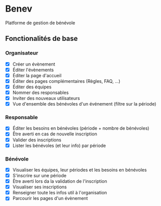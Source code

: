 # Benev

Platforme de gestion de bénévole

## Fonctionalités de base

### Organisateur

- [x] Créer un évènement
- [x] Éditer l'évènements
- [x] Éditer la page d'accueil
- [x] Éditer des pages complémentaires (Règles, FAQ, ...)
- [x] Éditer des équipes
- [x] Nommer des responsables
- [x] Inviter des nouveaux utilisateurs
- [x] Vue d'ensemble des bénévoles d'un événement (filtre sur la période)

### Responsable

- [x] Éditer les besoins en bénévoles (période + nombre de bénévoles)
- [x] Être averti en cas de nouvelle inscription
- [x] Valider des inscriptions
- [x] Lister les bénévoles (et leur info) par période

### Bénévole

- [x] Visualiser les équipes, leur périodes et les besoins en bénévoles
- [x] S'inscrire sur une période
- [x] Être averti lors da la validation de l'inscription
- [x] Visualiser ses inscriptions
- [x] Renseigner toute les infos util à l'organisation
- [x] Parcourir les pages d'un évènement
